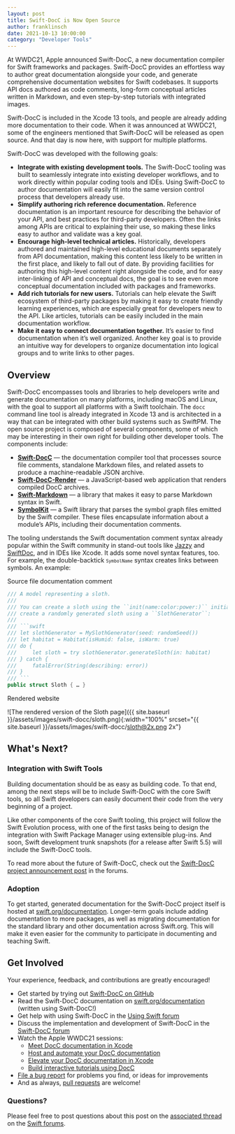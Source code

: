 ```yaml
---
layout: post
title: Swift-DocC is Now Open Source
author: franklinsch
date: 2021-10-13 10:00:00
category: "Developer Tools"
---
```


At WWDC21, Apple announced Swift-DocC, a new documentation compiler for Swift frameworks and
packages. Swift-DocC provides an effortless way to author great documentation alongside your code,
and generate comprehensive documentation websites for Swift codebases. It supports API docs authored
as code comments, long-form conceptual articles written in Markdown, and even step-by-step tutorials
with integrated images.

Swift-DocC is included in the Xcode 13 tools, and people are already adding more documentation
to their code. When it was announced at WWDC21, some of the engineers mentioned that Swift-DocC will
be released as open source. And that day is now here, with support for multiple platforms.

Swift-DocC was developed with the following goals:

- **Integrate with existing development tools.** The Swift-DocC tooling was
built to seamlessly integrate into existing developer workflows, and to work
directly within popular coding tools and IDEs. Using Swift-DocC to author
documentation will easily fit into the same version control process that
developers already use.
- **Simplify authoring rich reference documentation.** Reference documentation
is an important resource for describing the behavior of your API, and best
practices for third-party developers. Often the links among APIs are critical
to explaining their use, so making these links easy to author and validate was
a key goal.
- **Encourage high-level technical articles.** Historically, developers
authored and maintained high-level educational documents separately from API
documentation, making this content less likely to be written in the first
place, and likely to fall out of date. By providing facilities for authoring
this high-level content right alongside the code, and for easy inter-linking of
API and conceptual docs, the goal is to see even more conceptual documentation
included with packages and frameworks.
- **Add rich tutorials for new users.** Tutorials can help elevate the Swift
ecosystem of third-party packages by making it easy to create friendly
learning experiences, which are especially great for developers new to the
API. Like articles, tutorials can be easily included in the main documentation
workflow.
- **Make it easy to connect documentation together.** It’s easier to find
documentation when it’s well organized. Another key goal is to provide an
intuitive way for developers to organize documentation into logical groups and
to write links to other pages.

## Overview

Swift-DocC encompasses tools and libraries to help developers write and
generate documentation on many platforms, including macOS and Linux, with the
goal to support all platforms with a Swift toolchain. The `docc` command line
tool is already integrated in Xcode 13 and is architected in a way that
can be integrated with other build systems such as SwiftPM. The open source
project is composed of several components, some of which may be interesting in
their own right for building other developer tools. The components include:

- [**Swift-DocC**](https://github.com/swiftlang/swift-docc) — the documentation compiler tool that processes source file
comments, standalone Markdown files, and related assets to produce a
machine-readable JSON archive.
- [**Swift-DocC-Render**](https://github.com/swiftlang/swift-docc-render) — a JavaScript-based web application that renders
compiled DocC archives.
- [**Swift-Markdown**](https://github.com/swiftlang/swift-markdown) — a library that makes it easy to parse Markdown syntax in
Swift.
- [**SymbolKit**](https://github.com/swiftlang/swift-docc-symbolkit) — a Swift library that parses the symbol graph files emitted by
the Swift compiler. These files encapsulate information about a module’s APIs,
including their documentation comments.

The tooling understands the Swift documentation comment syntax already popular
within the Swift community in stand-out tools like
[Jazzy](https://github.com/realm/jazzy) and
[SwiftDoc](https://github.com/SwiftDocOrg/swift-doc), and in IDEs like Xcode.
It adds some novel syntax features, too. For example, the double-backtick
<code>``SymbolName``</code> syntax creates links between symbols. An example:

Source file documentation comment

~~~swift
/// A model representing a sloth.
///
/// You can create a sloth using the ``init(name:color:power:)`` initializer, or
/// create a randomly generated sloth using a ``SlothGenerator``:
///
/// ```swift
/// let slothGenerator = MySlothGenerator(seed: randomSeed())
/// let habitat = Habitat(isHumid: false, isWarm: true)
/// do {
///     let sloth = try slothGenerator.generateSloth(in: habitat)
/// } catch {
///     fatalError(String(describing: error))
/// }
/// ```
public struct Sloth { … }
~~~

Rendered website

![The rendered version of the Sloth page]({{ site.baseurl }}/assets/images/swift-docc/sloth.png){:width="100%" srcset="{{ site.baseurl }}/assets/images/swift-docc/sloth@2x.png 2x"}

## What's Next?

### Integration with Swift Tools

Building documentation should be as easy as building code. To that end, among
the next steps will be to include Swift-DocC with the core Swift tools, so all
Swift developers can easily document their code from the very beginning of a
project.

Like other components of the core Swift tooling, this project will follow the
Swift Evolution process, with one of the first tasks being to design the
integration with Swift Package Manager using extensible plug-ins. And soon,
Swift development trunk snapshots (for a release after Swift 5.5) will include
the Swift-DocC tools.

To read more about the future of Swift-DocC, check out the [Swift-DocC project
announcement post](https://forums.swift.org/t/announcing-swift-docc) in the
forums.

### Adoption

To get started, generated documentation for the Swift-DocC project itself is hosted at
[swift.org/documentation](/documentation). Longer-term goals
include adding documentation to more packages, as well as migrating
documentation for the standard library and other documentation across
Swift.org. This will make it even easier for the community to participate in
documenting and teaching Swift.

## Get Involved

Your experience, feedback, and contributions are greatly encouraged!

* Get started by trying out [Swift-DocC on GitHub](https://github.com/swiftlang/swift-docc)
* Read the Swift-DocC documentation on [swift.org/documentation](/documentation/docc) (written using Swift-DocC!)
* Get help with using Swift-DocC in the [Using Swift forum](https://forums.swift.org/c/swift-users/15)
* Discuss the implementation and development of Swift-DocC in the [Swift-DocC forum](https://forums.swift.org/c/development/swift-docc)
* Watch the Apple WWDC21 sessions:
    * [Meet DocC documentation in Xcode](https://developer.apple.com/videos/play/wwdc2021/10166/)
    * [Host and automate your DocC documentation](https://developer.apple.com/videos/play/wwdc2021/10236/)
    * [Elevate your DocC documentation in Xcode](https://developer.apple.com/videos/play/wwdc2021/10167/)
    * [Build interactive tutorials using DocC](https://developer.apple.com/videos/play/wwdc2021/10235/)
* [File a bug report](https://bugs.swift.org/) for problems you find, or ideas for improvements
* And as always, [pull requests](https://github.com/swiftlang/swift-docc/pulls) are welcome!

### Questions?

Please feel free to post questions about this post on the [associated
thread](https://forums.swift.org/t/announcing-swift-docc) on the [Swift
forums](https://forums.swift.org/).
